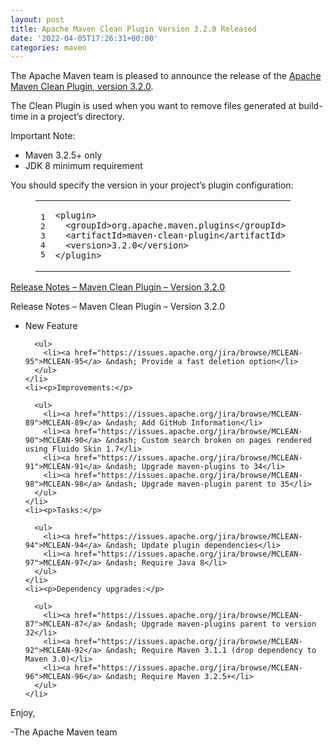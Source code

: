 ```yaml
---
layout: post
title: Apache Maven Clean Plugin Version 3.2.0 Released
date: '2022-04-05T17:26:31+00:00'
categories: maven
---
```

<div class="entry-content"><p>The Apache Maven team is pleased to announce the release of the
  <a href="https://maven.apache.org/plugins/maven-clean-plugin/">Apache Maven Clean Plugin, version 3.2.0</a>.</p>

  <p>The Clean Plugin is used when you want to remove files generated at build-time
    in a project&rsquo;s directory.</p>

  <p>Important Note:</p>

  <ul>
    <li>Maven 3.2.5+ only</li>
    <li>JDK 8 minimum requirement</li>
  </ul>


  <p>You should specify the version in your project&rsquo;s plugin configuration:</p>

  <figure class='code'><figcaption><span></span></figcaption><div class="highlight"><table><tr><td class="gutter"><pre class="line-numbers"><span class='line-number'>1</span>
<span class='line-number'>2</span>
<span class='line-number'>3</span>
<span class='line-number'>4</span>
<span class='line-number'>5</span>
</pre></td><td class='code'><pre><code class='xml'><span class='line'><span class="nt">&lt;plugin&gt;</span>
</span><span class='line'>  <span class="nt">&lt;groupId&gt;</span>org.apache.maven.plugins<span class="nt">&lt;/groupId&gt;</span>
</span><span class='line'>  <span class="nt">&lt;artifactId&gt;</span>maven-clean-plugin<span class="nt">&lt;/artifactId&gt;</span>
</span><span class='line'>  <span class="nt">&lt;version&gt;</span>3.2.0<span class="nt">&lt;/version&gt;</span>
</span><span class='line'><span class="nt">&lt;/plugin&gt;</span>
</span></code></pre></td></tr></table></div></figure>




  <!-- more -->


  <p><a href="https://issues.apache.org/jira/secure/ReleaseNote.jspa?version=12343770&amp;styleName=Text&amp;projectId=12317224">Release Notes &ndash; Maven Clean Plugin &ndash; Version 3.2.0</a></p>

  <p>Release Notes &ndash; Maven Clean Plugin &ndash; Version 3.2.0</p>

  <ul>
    <li><p>New Feature</p>

      <ul>
        <li><a href="https://issues.apache.org/jira/browse/MCLEAN-95">MCLEAN-95</a> &ndash; Provide a fast deletion option</li>
      </ul>
    </li>
    <li><p>Improvements:</p>

      <ul>
        <li><a href="https://issues.apache.org/jira/browse/MCLEAN-89">MCLEAN-89</a> &ndash; Add GitHub Information</li>
        <li><a href="https://issues.apache.org/jira/browse/MCLEAN-90">MCLEAN-90</a> &ndash; Custom search broken on pages rendered using Fluido Skin 1.7</li>
        <li><a href="https://issues.apache.org/jira/browse/MCLEAN-91">MCLEAN-91</a> &ndash; Upgrade maven-plugins to 34</li>
        <li><a href="https://issues.apache.org/jira/browse/MCLEAN-98">MCLEAN-98</a> &ndash; Upgrade maven-plugin parent to 35</li>
      </ul>
    </li>
    <li><p>Tasks:</p>

      <ul>
        <li><a href="https://issues.apache.org/jira/browse/MCLEAN-94">MCLEAN-94</a> &ndash; Update plugin dependencies</li>
        <li><a href="https://issues.apache.org/jira/browse/MCLEAN-97">MCLEAN-97</a> &ndash; Require Java 8</li>
      </ul>
    </li>
    <li><p>Dependency upgrades:</p>

      <ul>
        <li><a href="https://issues.apache.org/jira/browse/MCLEAN-87">MCLEAN-87</a> &ndash; Upgrade maven-plugins parent to version 32</li>
        <li><a href="https://issues.apache.org/jira/browse/MCLEAN-92">MCLEAN-92</a> &ndash; Require Maven 3.1.1 (drop dependency to Maven 3.0)</li>
        <li><a href="https://issues.apache.org/jira/browse/MCLEAN-96">MCLEAN-96</a> &ndash; Require Maven 3.2.5+</li>
      </ul>
    </li>
  </ul>


  <p>Enjoy,</p>

  <p>-The Apache Maven team</p>
</div>
